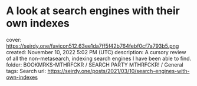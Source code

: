 # A look at search engines with their own indexes

cover: https://seirdy.one/favicon512.63ee1da7ff5f42b764febf0cf7a793b5.png
created: November 10, 2022 5:02 PM (UTC)
description: A cursory review of all the non-metasearch, indexing search engines I have been able to find.
folder: BOOKMRKS-MTHRFCKR / SEARCH PARTY MTHRFCKR! / General
tags: Search
url: https://seirdy.one/posts/2021/03/10/search-engines-with-own-indexes